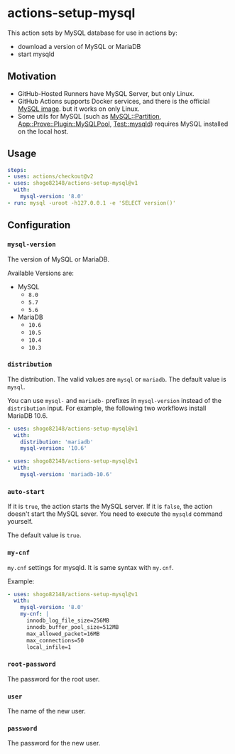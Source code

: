 # actions-setup-mysql

This action sets by MySQL database for use in actions by:

- download a version of MySQL or MariaDB
- start mysqld

## Motivation

- GitHub-Hosted Runners have MySQL Server, but only Linux.
- GitHub Actions supports Docker services, and there is the official [MySQL image](https://hub.docker.com/_/mysql). but it works on only Linux.
- Some utils for MySQL (such as [MySQL::Partition](https://metacpan.org/pod/MySQL::Partition), [App::Prove::Plugin::MySQLPool](https://metacpan.org/pod/App::Prove::Plugin::MySQLPool), [Test::mysqld](https://metacpan.org/pod/Test::mysqld)) requires MySQL installed on the local host.

## Usage

```yaml
steps:
- uses: actions/checkout@v2
- uses: shogo82148/actions-setup-mysql@v1
  with:
    mysql-version: '8.0'
- run: mysql -uroot -h127.0.0.1 -e 'SELECT version()'
```

## Configuration

### `mysql-version`

The version of MySQL or MariaDB.

Available Versions are:

- MySQL
    - `8.0`
    - `5.7`
    - `5.6`
- MariaDB
    - `10.6`
    - `10.5`
    - `10.4`
    - `10.3`

### `distribution`

The distribution. The valid values are `mysql` or `mariadb`.
The default value is `mysql`.

You can use `mysql-` and `mariadb-` prefixes in `mysql-version` instead of the `distribution` input.
For example, the following two workflows install MariaDB 10.6.

```yaml
- uses: shogo82148/actions-setup-mysql@v1
  with:
    distribution: 'mariadb'
    mysql-version: '10.6'
```

```yaml
- uses: shogo82148/actions-setup-mysql@v1
  with:
    mysql-version: 'mariadb-10.6'
```

### `auto-start`

If it is `true`, the action starts the MySQL server.
If it is `false`, the action doesn't start the MySQL sever.
You need to execute the `mysqld` command yourself.

The default value is `true`.

### `my-cnf`

`my.cnf` settings for mysqld.
It is same syntax with `my.cnf`.

Example:

```yaml
- uses: shogo82148/actions-setup-mysql@v1
  with:
    mysql-version: '8.0'
    my-cnf: |
      innodb_log_file_size=256MB
      innodb_buffer_pool_size=512MB
      max_allowed_packet=16MB
      max_connections=50
      local_infile=1
```

### `root-password`

The password for the root user.

### `user`

The name of the new user.

### `password`

The password for the new user.
